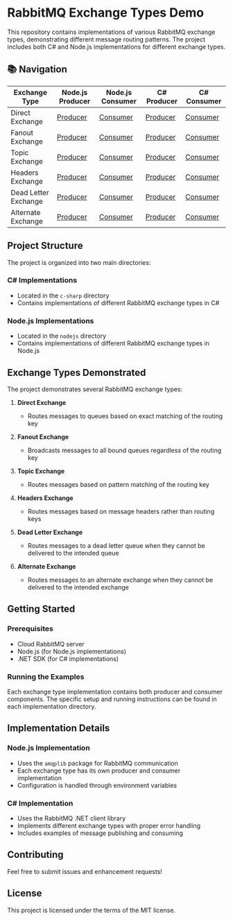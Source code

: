 # RabbitMQ Exchange Types Demo

This repository contains implementations of various RabbitMQ exchange types, demonstrating different message routing patterns. The project includes both C# and Node.js implementations for different exchange types.

## 📚 Navigation

|   Exchange Type   | Node.js Producer | Node.js Consumer | C# Producer | C# Consumer |
|---------------|------------------|------------------|-------------|-------------|
| Direct Exchange | [Producer](nodejs/DirectExchange/DirectExhange.Producer/main.js) | [Consumer](nodejs/DirectExchange/DirectExchange.Consumer/main.js) | [Producer](c-sharp/RabbitMQExchangeTypes/DirectExchange.Producer/Program.cs) | [Consumer](c-sharp/RabbitMQExchangeTypes/DirectExchange.Consumer/Program.cs) |
| Fanout Exchange | [Producer](nodejs/FanoutExchange/FanoutExchange.Producer/main.js) | [Consumer](nodejs/FanoutExchange/FanoutExchange.Consumer/main.js) | [Producer](c-sharp/RabbitMQExchangeTypes/FanoutExchange.Producer/Program.cs) | [Consumer](c-sharp/RabbitMQExchangeTypes/FanoutExchange.Consumer/Program.cs) |
| Topic Exchange | [Producer](nodejs/TopicExchange/TopicExchange.Producer/main.js) | [Consumer](nodejs/TopicExchange/TopicExchange.Consumer/main.js) | [Producer](c-sharp/RabbitMQExchangeTypes/TopicExchange.Producer/Program.cs) | [Consumer](c-sharp/RabbitMQExchangeTypes/TopicExchange.Consumer/Program.cs) |
| Headers Exchange | [Producer](nodejs/HeaderExchange/HeaderExchange.Producer/main.js) | [Consumer](nodejs/HeaderExchange/HeaderExchange.Consumer/main.js) | [Producer](c-sharp/RabbitMQExchangeTypes/HeaderExchange.Producer/Program.cs) | [Consumer](c-sharp/RabbitMQExchangeTypes/HeaderExchange.Consumer/Program.cs) |
| Dead Letter Exchange | [Producer](nodejs/DeadLetterExchange/DeadLetterExchange.Producer/main.js) | [Consumer](nodejs/DeadLetterExchange/DeadLetterExchance.Consumer/main.js) | [Producer](c-sharp/RabbitMQExchangeTypes/DeadLetterExchange.Producer/Program.cs) | [Consumer](c-sharp/RabbitMQExchangeTypes/DeadLetterExchange.Consumer/Program.cs) |
| Alternate Exchange | [Producer](nodejs/AlternateExchange/AlternateExchange.Producer/main.js) | [Consumer](nodejs/AlternateExchange/AlternateExchange.Consumer/main.js) | [Producer](c-sharp/RabbitMQExchangeTypes/AlternateExchange.Producer/Program.cs) | [Consumer](c-sharp/RabbitMQExchangeTypes/AlternateExchange.Consumer/Program.cs) |

## Project Structure

The project is organized into two main directories:

### C# Implementations
- Located in the `c-sharp` directory
- Contains implementations of different RabbitMQ exchange types in C#

### Node.js Implementations
- Located in the `nodejs` directory
- Contains implementations of different RabbitMQ exchange types in Node.js

## Exchange Types Demonstrated

The project demonstrates several RabbitMQ exchange types:

1. **Direct Exchange**
   - Routes messages to queues based on exact matching of the routing key

2. **Fanout Exchange**
   - Broadcasts messages to all bound queues regardless of the routing key

3. **Topic Exchange**
   - Routes messages based on pattern matching of the routing key

4. **Headers Exchange**
   - Routes messages based on message headers rather than routing keys

5. **Dead Letter Exchange**
   - Routes messages to a dead letter queue when they cannot be delivered to the intended queue

6. **Alternate Exchange**
   - Routes messages to an alternate exchange when they cannot be delivered to the intended exchange

## Getting Started

### Prerequisites
- Cloud RabbitMQ server
- Node.js (for Node.js implementations)
- .NET SDK (for C# implementations)

### Running the Examples
Each exchange type implementation contains both producer and consumer components. The specific setup and running instructions can be found in each implementation directory.

## Implementation Details

### Node.js Implementation
- Uses the `amqplib` package for RabbitMQ communication
- Each exchange type has its own producer and consumer implementation
- Configuration is handled through environment variables

### C# Implementation
- Uses the RabbitMQ .NET client library
- Implements different exchange types with proper error handling
- Includes examples of message publishing and consuming

## Contributing
Feel free to submit issues and enhancement requests!

## License
This project is licensed under the terms of the MIT license.